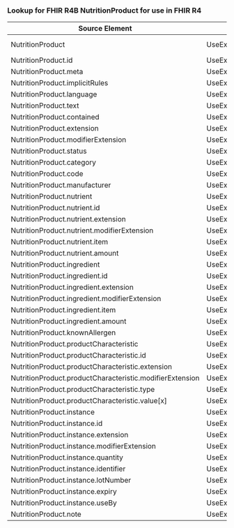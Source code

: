 ### Lookup for FHIR R4B NutritionProduct for use in FHIR R4

| Source Element | Usage | Target |
| -------------- | ----- | ------ |
| NutritionProduct | UseExtension | http://hl7.org/fhir/4.3/StructureDefinition/extension-NutritionProduct |
| NutritionProduct.id | UseExtensionFromAncestor | - |
| NutritionProduct.meta | UseExtensionFromAncestor | - |
| NutritionProduct.implicitRules | UseExtensionFromAncestor | - |
| NutritionProduct.language | UseExtensionFromAncestor | - |
| NutritionProduct.text | UseExtensionFromAncestor | - |
| NutritionProduct.contained | UseExtensionFromAncestor | - |
| NutritionProduct.extension | UseExtensionFromAncestor | - |
| NutritionProduct.modifierExtension | UseExtensionFromAncestor | - |
| NutritionProduct.status | UseExtensionFromAncestor | - |
| NutritionProduct.category | UseExtensionFromAncestor | - |
| NutritionProduct.code | UseExtensionFromAncestor | - |
| NutritionProduct.manufacturer | UseExtensionFromAncestor | - |
| NutritionProduct.nutrient | UseExtensionFromAncestor | - |
| NutritionProduct.nutrient.id | UseExtensionFromAncestor | - |
| NutritionProduct.nutrient.extension | UseExtensionFromAncestor | - |
| NutritionProduct.nutrient.modifierExtension | UseExtensionFromAncestor | - |
| NutritionProduct.nutrient.item | UseExtensionFromAncestor | - |
| NutritionProduct.nutrient.amount | UseExtensionFromAncestor | - |
| NutritionProduct.ingredient | UseExtensionFromAncestor | - |
| NutritionProduct.ingredient.id | UseExtensionFromAncestor | - |
| NutritionProduct.ingredient.extension | UseExtensionFromAncestor | - |
| NutritionProduct.ingredient.modifierExtension | UseExtensionFromAncestor | - |
| NutritionProduct.ingredient.item | UseExtensionFromAncestor | - |
| NutritionProduct.ingredient.amount | UseExtensionFromAncestor | - |
| NutritionProduct.knownAllergen | UseExtensionFromAncestor | - |
| NutritionProduct.productCharacteristic | UseExtensionFromAncestor | - |
| NutritionProduct.productCharacteristic.id | UseExtensionFromAncestor | - |
| NutritionProduct.productCharacteristic.extension | UseExtensionFromAncestor | - |
| NutritionProduct.productCharacteristic.modifierExtension | UseExtensionFromAncestor | - |
| NutritionProduct.productCharacteristic.type | UseExtensionFromAncestor | - |
| NutritionProduct.productCharacteristic.value[x] | UseExtensionFromAncestor | - |
| NutritionProduct.instance | UseExtensionFromAncestor | - |
| NutritionProduct.instance.id | UseExtensionFromAncestor | - |
| NutritionProduct.instance.extension | UseExtensionFromAncestor | - |
| NutritionProduct.instance.modifierExtension | UseExtensionFromAncestor | - |
| NutritionProduct.instance.quantity | UseExtensionFromAncestor | - |
| NutritionProduct.instance.identifier | UseExtensionFromAncestor | - |
| NutritionProduct.instance.lotNumber | UseExtensionFromAncestor | - |
| NutritionProduct.instance.expiry | UseExtensionFromAncestor | - |
| NutritionProduct.instance.useBy | UseExtensionFromAncestor | - |
| NutritionProduct.note | UseExtensionFromAncestor | - |
